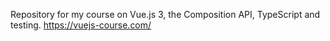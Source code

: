 Repository for my course on Vue.js 3, the Composition API, TypeScript and testing. https://vuejs-course.com/

